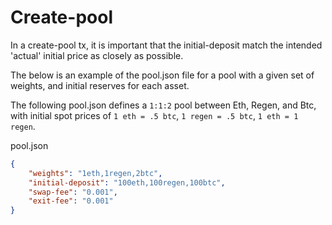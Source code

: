 # Create-pool

In a create-pool tx, it is important that the initial-deposit match the intended 'actual' initial price as closely as possible.

The below is an example of the pool.json file for a pool with a given set of weights, and initial reserves for each asset.

The following pool.json defines a `1:1:2` pool between Eth, Regen, and Btc,
with initial spot prices of
`1 eth = .5 btc`, `1 regen = .5 btc`, `1 eth = 1 regen`.

pool.json

```json
{
    "weights": "1eth,1regen,2btc",
    "initial-deposit": "100eth,100regen,100btc",
    "swap-fee": "0.001",
    "exit-fee": "0.001"
}
```
